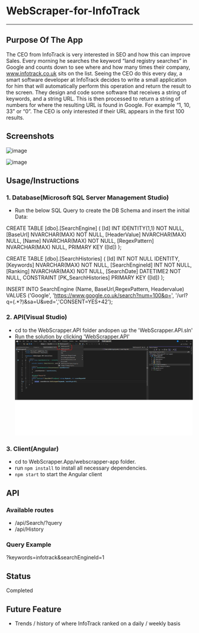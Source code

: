 # WebScraper-for-InfoTrack

---

## Purpose Of The App

The CEO from InfoTrack is very interested in SEO and how this can improve Sales. Every morning he
searches the keyword “land registry searches” in Google and counts down to see where and how many
times their company, www.infotrack.co.uk sits on the list. Seeing the CEO do this every day, a smart
software developer at InfoTrack decides to write a small application for him that will automatically perform
this operation and return the result to the screen. They design and code some software that receives a
string of keywords, and a string URL. This is then processed to return a string of numbers for where the
resulting URL is found in Google. For example “1, 10, 33” or “0”. The CEO is only interested if their URL
appears in the first 100 results.

## Screenshots
![image](https://github.com/Lionel-Wilson/WebScraper-for-InfoTrack/assets/80872669/4c94fa98-f024-4fef-9d79-306841e10ecc)

![image](https://github.com/Lionel-Wilson/WebScraper-for-InfoTrack/assets/80872669/bac057f0-eb0c-4e29-8045-da9b88c49647)


## Usage/Instructions

### 1. Database(Microsoft SQL Server Management Studio)

- Run the below SQL Query to create the DB Schema and insert the initial Data:

CREATE TABLE [dbo].[SearchEngine] (
[Id] INT IDENTITY(1,1) NOT NULL,
[BaseUrl] NVARCHAR(MAX) NOT NULL,
[HeaderValue] NVARCHAR(MAX) NULL,
[Name] NVARCHAR(MAX) NOT NULL,
[RegexPattern] NVARCHAR(MAX) NULL,
PRIMARY KEY ([Id])
);

CREATE TABLE [dbo].[SearchHistories] (
[Id] INT NOT NULL IDENTITY,
[Keywords] NVARCHAR(MAX) NOT NULL,
[SearchEngineId] INT NOT NULL,
[Ranking] NVARCHAR(MAX) NOT NULL,
[SearchDate] DATETIME2 NOT NULL,
CONSTRAINT [PK_SearchHistories] PRIMARY KEY ([Id])
);

INSERT INTO SearchEngine (Name, BaseUrl,RegexPattern, Headervalue)
VALUES ('Google', 'https://www.google.co.uk/search?num=100&q=', '/url?q=(.\*?)&sa=U&ved=','CONSENT=YES+42');

### 2. API(Visual Studio)

- cd to the WebScrapper.API folder andopen up the 'WebScrapper.API.sln'
- Run the solution by clicking 'WebScrapper.API'
  ![Alt text](image.png)

### 3. Client(Angular)

- cd to WebScrapper.App/webscrapper-app folder.
- run `npm install` to install all necessary dependencies.
- `npm start` to start the Angular client
## API

### Available routes

- /api/Search/?query
- /api/History

### Query Example

?keywords=infotrack&searchEngineId=1

## Status

Completed

## Future Feature

- Trends / history of where InfoTrack ranked on a daily / weekly basis

